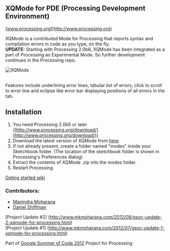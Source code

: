 XQMode for PDE (Processing Development Environment)
---------------------------------------------------

[www.processing.org](http://www.processing.org)

XQMode is a contributed Mode for Processing that reports syntax and compilation 
errors in code as you type, on the fly.<br />
__UPDATE:__ Starting with Processing 2.0b8, XQMode has been integrated as a part of Processing as Experimental Mode. So further development continues in the Processing repo.

![XQMode](https://lh6.googleusercontent.com/-0Y7Ca_-yat8/UIcHrszopOI/AAAAAAAAAz4/PMyLalJJjHA/s512/xqscr1.png)

<br/>
Features include underlining error lines, tabular list of errors, click to scroll to error line
and eclipse like error bar displaying positions of all errors in the tab.<br />

## Installation

1. You need Processing 2.0b5 or later ([http://www.processing.org/download/](http://www.processing.org/download/))
2. Download the latest version of XQMode from [here](https://github.com/Manindra29/XQMode/downloads).
3. If not already present, create a folder named "modes" inside your Sketchbook folder. (The location of the sketchbook folder is shown in Processing's Preferences dialog)
4. Extract the contents of XQMode .zip into the modes folder.
5. Restart Processing.

[Geting started wiki](https://github.com/Manindra29/XQMode/wiki/Getting-Started)
<br />

### Contributors:
* [Manindra Moharana](www.mkmoharana.com)
* [Daniel Shiffman](www.shiffman.net)

[Project Update #2] (http://www.mkmoharana.com/2012/08/gsoc-update-2-xqmode-for-processing.html) 
<br/>
[Project Update #1] (http://www.mkmoharana.com/2012/07/gsoc-update-1-xqmode-for-processing.html) 

Part of [Google Summer of Code 2012](http://code.google.com/soc/) Project for Processing
